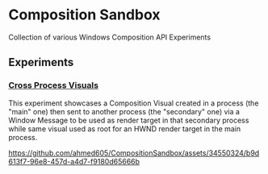 # Composition Sandbox

Collection of various Windows Composition API Experiments

## Experiments

### [Cross Process Visuals](https://github.com/ahmed605/CompositionSandbox/blob/master/CompositionSandbox.Native/CrossProcessVisuals.h)

This experiment showcases a Composition Visual created in a process (the "main" one) then sent to another process (the "secondary" one) via a Window Message to be used as render target in that secondary process while same visual used as root for an HWND render target in the main process.

https://github.com/ahmed605/CompositionSandbox/assets/34550324/b9d613f7-96e8-457d-a4d7-f9180d65666b

